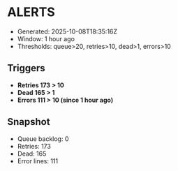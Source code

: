 # ALERTS

- Generated: 2025-10-08T18:35:16Z
- Window: 1 hour ago
- Thresholds: queue>20, retries>10, dead>1, errors>10

## Triggers
- **Retries 173 > 10**
- **Dead 165 > 1**
- **Errors 111 > 10 (since 1 hour ago)**

## Snapshot
- Queue backlog: 0
- Retries: 173
- Dead: 165
- Error lines: 111
